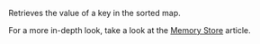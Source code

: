 Retrieves the value of a key in the sorted map.

For a more in-depth look, take a look at the [Memory Store](https://developer.roblox.com/en-us/articles/Memory-Store) article.
